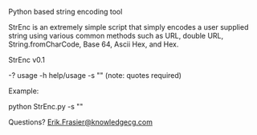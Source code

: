 Python based string encoding tool

StrEnc is an extremely simple script that simply encodes a user supplied string using various common methods such as URL, double URL, String.fromCharCode, Base 64, Ascii Hex, and Hex.

StrEnc v0.1

-? usage
-h help/usage
-s "<string to be encoded>" (note: quotes required)

Example:

python StrEnc.py -s "<script>alert(1)</script>"

Questions? Erik.Frasier@knowledgecg.com
